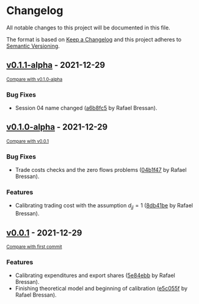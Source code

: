 # Changelog
All notable changes to this project will be documented in this file.

The format is based on [Keep a Changelog](http://keepachangelog.com/en/1.0.0/)
and this project adheres to [Semantic Versioning](http://semver.org/spec/v2.0.0.html).

## [v0.1.1-alpha](https://github.com/rfbressan/ta_quant_trade/releases/tag/v0.1.1-alpha) - 2021-12-29

<small>[Compare with v0.1.0-alpha](https://github.com/rfbressan/ta_quant_trade/compare/v0.1.0-alpha...v0.1.1-alpha)</small>

### Bug Fixes
- Session 04 name changed ([a6b8fc5](https://github.com/rfbressan/ta_quant_trade/commit/a6b8fc57654dd28c64f5bf70514a35061649ae57) by Rafael Bressan).


## [v0.1.0-alpha](https://github.com/rfbressan/ta_quant_trade/releases/tag/v0.1.0-alpha) - 2021-12-29

<small>[Compare with v0.0.1](https://github.com/rfbressan/ta_quant_trade/compare/v0.0.1...v0.1.0-alpha)</small>

### Bug Fixes
- Trade costs checks and the zero flows problems ([04b1f47](https://github.com/rfbressan/ta_quant_trade/commit/04b1f4700f0b48b6e9a3d91f90c71f428e21e3c2) by Rafael Bressan).

### Features
- Calibrating trading cost with the assumption $d_{jj}=1$ ([8db41be](https://github.com/rfbressan/ta_quant_trade/commit/8db41be38502d9a2f48d26fc9574f242eb45e0e9) by Rafael Bressan).


## [v0.0.1](https://github.com/rfbressan/ta_quant_trade/releases/tag/v0.0.1) - 2021-12-29

<small>[Compare with first commit](https://github.com/rfbressan/ta_quant_trade/compare/87ccbfc241de35c0c8d2a25d16790afdee87173e...v0.0.1)</small>

### Features
- Calibrating expenditures and export shares ([5e84ebb](https://github.com/rfbressan/ta_quant_trade/commit/5e84ebbe9dd75a80b6b118c4efea4fe53fe7968b) by Rafael Bressan).
- Finishing theoretical model and beginning of calibration ([e5c055f](https://github.com/rfbressan/ta_quant_trade/commit/e5c055fee5bb19065c7d49fa6b58ec17face2188) by Rafael Bressan).


